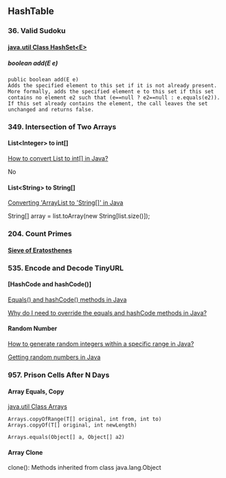## HashTable

### 36. Valid Sudoku
#### [java.util Class HashSet\<E\>](https://docs.oracle.com/javase/7/docs/api/java/util/HashSet.html)  
##### boolean add(E e)
```
public boolean add(E e)
Adds the specified element to this set if it is not already present. 
More formally, adds the specified element e to this set if this set contains no element e2 such that (e==null ? e2==null : e.equals(e2)). 
If this set already contains the element, the call leaves the set unchanged and returns false.
```

### 349. Intersection of Two Arrays
#### List\<Integer\> to int[]
[How to convert List<Integer> to int[] in Java?](https://stackoverflow.com/questions/960431/how-to-convert-listinteger-to-int-in-java)   

No
  
#### List\<String\> to String[]
[Converting 'ArrayList<String> to 'String[]' in Java](https://stackoverflow.com/questions/4042434/converting-arrayliststring-to-string-in-java)   
 
 String[] array = list.toArray(new String[list.size()]);


### 204. Count Primes
#### [Sieve of Eratosthenes](https://en.wikipedia.org/wiki/Sieve_of_Eratosthenes)   


### 535. Encode and Decode TinyURL
#### [HashCode and hashCode()]
[Equals() and hashCode() methods in Java](https://www.geeksforgeeks.org/equals-hashcode-methods-java/)    

[Why do I need to override the equals and hashCode methods in Java?](https://stackoverflow.com/questions/2265503/why-do-i-need-to-override-the-equals-and-hashcode-methods-in-java)  

#### Random Number
[How to generate random integers within a specific range in Java?](https://stackoverflow.com/questions/363681/how-to-generate-random-integers-within-a-specific-range-in-java)    

[Getting random numbers in Java](https://stackoverflow.com/questions/5887709/getting-random-numbers-in-java)    


### 957. Prison Cells After N Days
#### Array Equals, Copy
[java.util Class Arrays](https://docs.oracle.com/javase/7/docs/api/java/util/Arrays.html) 
```
Arrays.copyOfRange(T[] original, int from, int to)
Arrays.copyOf(T[] original, int newLength)

Arrays.equals(Object[] a, Object[] a2)

```  



#### Array Clone
clone(): Methods inherited from class java.lang.Object

